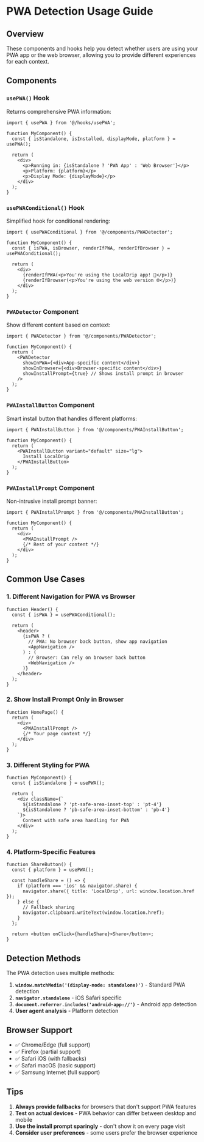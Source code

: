# PWA Detection Usage Guide

## Overview
These components and hooks help you detect whether users are using your PWA app or the web browser, allowing you to provide different experiences for each context.

## Components

### `usePWA()` Hook
Returns comprehensive PWA information:

```tsx
import { usePWA } from '@/hooks/usePWA';

function MyComponent() {
  const { isStandalone, isInstalled, displayMode, platform } = usePWA();
  
  return (
    <div>
      <p>Running in: {isStandalone ? 'PWA App' : 'Web Browser'}</p>
      <p>Platform: {platform}</p>
      <p>Display Mode: {displayMode}</p>
    </div>
  );
}
```

### `usePWAConditional()` Hook
Simplified hook for conditional rendering:

```tsx
import { usePWAConditional } from '@/components/PWADetector';

function MyComponent() {
  const { isPWA, isBrowser, renderIfPWA, renderIfBrowser } = usePWAConditional();
  
  return (
    <div>
      {renderIfPWA(<p>You're using the LocalDrip app! 📱</p>)}
      {renderIfBrowser(<p>You're using the web version 🌐</p>)}
    </div>
  );
}
```

### `PWADetector` Component
Show different content based on context:

```tsx
import { PWADetector } from '@/components/PWADetector';

function MyComponent() {
  return (
    <PWADetector
      showInPWA={<div>App-specific content</div>}
      showInBrowser={<div>Browser-specific content</div>}
      showInstallPrompt={true} // Shows install prompt in browser
    />
  );
}
```

### `PWAInstallButton` Component
Smart install button that handles different platforms:

```tsx
import { PWAInstallButton } from '@/components/PWAInstallButton';

function MyComponent() {
  return (
    <PWAInstallButton variant="default" size="lg">
      Install LocalDrip
    </PWAInstallButton>
  );
}
```

### `PWAInstallPrompt` Component
Non-intrusive install prompt banner:

```tsx
import { PWAInstallPrompt } from '@/components/PWAInstallButton';

function MyComponent() {
  return (
    <div>
      <PWAInstallPrompt />
      {/* Rest of your content */}
    </div>
  );
}
```

## Common Use Cases

### 1. Different Navigation for PWA vs Browser
```tsx
function Header() {
  const { isPWA } = usePWAConditional();
  
  return (
    <header>
      {isPWA ? (
        // PWA: No browser back button, show app navigation
        <AppNavigation />
      ) : (
        // Browser: Can rely on browser back button
        <WebNavigation />
      )}
    </header>
  );
}
```

### 2. Show Install Prompt Only in Browser
```tsx
function HomePage() {
  return (
    <div>
      <PWAInstallPrompt />
      {/* Your page content */}
    </div>
  );
}
```

### 3. Different Styling for PWA
```tsx
function MyComponent() {
  const { isStandalone } = usePWA();
  
  return (
    <div className={`
      ${isStandalone ? 'pt-safe-area-inset-top' : 'pt-4'}
      ${isStandalone ? 'pb-safe-area-inset-bottom' : 'pb-4'}
    `}>
      Content with safe area handling for PWA
    </div>
  );
}
```

### 4. Platform-Specific Features
```tsx
function ShareButton() {
  const { platform } = usePWA();
  
  const handleShare = () => {
    if (platform === 'ios' && navigator.share) {
      navigator.share({ title: 'LocalDrip', url: window.location.href });
    } else {
      // Fallback sharing
      navigator.clipboard.writeText(window.location.href);
    }
  };
  
  return <button onClick={handleShare}>Share</button>;
}
```

## Detection Methods

The PWA detection uses multiple methods:

1. **`window.matchMedia('(display-mode: standalone)')`** - Standard PWA detection
2. **`navigator.standalone`** - iOS Safari specific
3. **`document.referrer.includes('android-app://')`** - Android app detection
4. **User agent analysis** - Platform detection

## Browser Support

- ✅ Chrome/Edge (full support)
- ✅ Firefox (partial support)
- ✅ Safari iOS (with fallbacks)
- ✅ Safari macOS (basic support)
- ✅ Samsung Internet (full support)

## Tips

1. **Always provide fallbacks** for browsers that don't support PWA features
2. **Test on actual devices** - PWA behavior can differ between desktop and mobile
3. **Use the install prompt sparingly** - don't show it on every page visit
4. **Consider user preferences** - some users prefer the browser experience